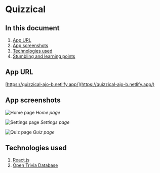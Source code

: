 # Quizzical

## In this document
1. [App URL](#app-url)
2. [App screenshots](#app-screenshots)
3. [Technologies used](#technologies-used)
4. [Stumbling and learning points](#stumbling-and-learning-points)

## App URL
[https://quizzical-ajo-b.netlify.app/](https://quizzical-ajo-b.netlify.app/)

## App screenshots
![Home page](/assets/home.png)
*Home page*

![Settings page](/assets/settings.png)
*Settings page*

![Quiz page](/assets/quiz.png)
*Quiz page*

## Technologies used
1. [React.js](https://react.dev/)
2. [Open Trivia Database](https://opentdb.com/)
